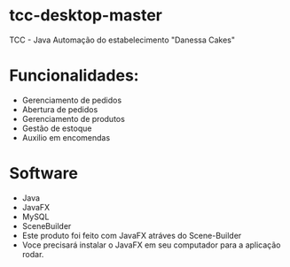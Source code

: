 # tcc-desktop-master
 TCC - Java
 Automação do estabelecimento "Danessa Cakes"
 
# Funcionalidades:
 
 - Gerenciamento de pedidos
 - Abertura de pedidos
 - Gerenciamento de produtos
 - Gestão de estoque
 - Auxilio em encomendas
 
 
 # Software
 - Java
 - JavaFX
 - MySQL
 - SceneBuilder
 - Este produto foi feito com JavaFX atráves do Scene-Builder
 - Voce precisará instalar o JavaFX em seu computador para a aplicação rodar.
